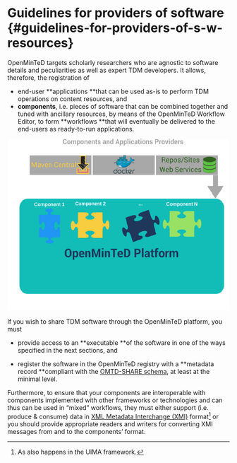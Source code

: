 # ​Guidelines for providers of software {#guidelines-for-providers-of-s-w-resources}

OpenMinTeD targets  scholarly researchers who are agnostic to software details and peculiarities as well as expert TDM developers. It allows, therefore, the registration of

* end-user **applications **that can be used as-is to perform TDM operations on content resources, and
* **components**, i.e. pieces of software that can be combined together and tuned with ancillary resources, by means of the OpenMinTeD Workflow Editor, to form **workflows **that will eventually be delivered to the end-users as ready-to-run applications.

![](/assets/4a.png)

If you wish to share TDM software through the OpenMinTeD platform, you must

* provide access to an **executable **of the software in one of the ways specified in the next sections, and

* register the software in the OpenMinTeD registry with a **metadata record **compliant with the  [OMTD-SHARE schema](/guidelines_for_providers_of_sw_resources/recommended_schema_for_sw_resources.md), at least at the minimal level.

Furthermore, to ensure that your components are interoperable with components implemented with other frameworks or technologies and can thus can be used in “mixed” workflows, they must either support \(i.e. produce & consume\) data in [XML Metadata Interchange \(XMI\)](http://www.omg.org/spec/XMI/) format[^1] or you should provide appropriate readers and writers for converting XMI messages from and to the components’ format.



[^1]: As also happens in the UIMA framework.

